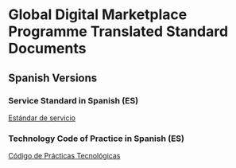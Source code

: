 # Global Digital Marketplace Programme Translated Standard Documents


## Spanish Versions


### Service Standard in Spanish (ES)

[Estándar de servicio](service-standard-es)


### Technology Code of Practice in Spanish (ES)

[Código de Prácticas Tecnológicas](tcop-es)
